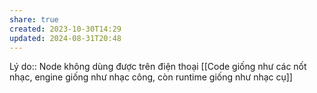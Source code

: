 ```yaml
---
share: true
created: 2023-10-30T14:29
updated: 2024-08-31T20:48
---
```

Lý do:: Node không dùng được trên điện thoại
[[Code giống như các nốt nhạc, engine giống như nhạc công, còn runtime giống như nhạc cụ]]